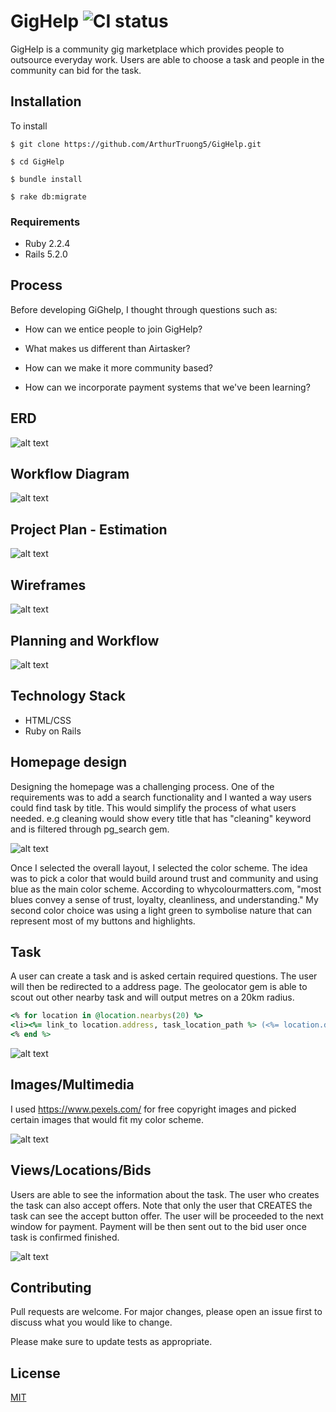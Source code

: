 # GigHelp ![CI status](https://img.shields.io/badge/build-passing-brightgreen.svg)

GigHelp is a community gig marketplace which provides people to outsource everyday work. Users are able to choose a task and people in the community can bid for the task.

## Installation

To install

`$ git clone https://github.com/ArthurTruong5/GigHelp.git`

`$ cd GigHelp`

`$ bundle install`

`$ rake db:migrate`

### Requirements

*  Ruby 2.2.4
* Rails 5.2.0



## Process


Before developing GiGhelp, I thought through questions such as:

* How can we entice people to join GigHelp?

* What makes us different than Airtasker?


* How can we make it more community based?

* How can we incorporate payment systems that we've been learning?

## ERD

![alt text](https://i.imgur.com/wviWq7N.jpg)

## Workflow Diagram

![alt text](https://i.imgur.com/TKkXHkb.png)

## Project Plan - Estimation

![alt text](https://i.imgur.com/qNCqDsq.png)

## Wireframes

![alt text](https://i.imgur.com/RtNlZ1G.png)

## Planning and Workflow

![alt text](https://i.imgur.com/z6mg0BI.jpg)

## Technology Stack

* HTML/CSS
* Ruby on Rails

## Homepage design

Designing the homepage was a challenging process. One of the requirements was to add a search functionality and I wanted a way users could find task by title. This would simplify the process of what users needed. e.g cleaning would show every title that has "cleaning" keyword and is filtered through pg_search gem.

![alt text](https://i.imgur.com/RtpVdKN.jpg)

Once I selected the overall layout, I selected the color scheme. The idea was to pick a color that would build around trust and community and using blue as the main color scheme. According to whycolourmatters.com, "most blues convey a sense of trust, loyalty, cleanliness, and understanding." My second color choice was using a light green to symbolise nature that can represent most of my buttons and highlights.

## Task

A user can create a task and is asked certain required questions. The user will then be redirected to a address page. The geolocator gem is able to scout out other nearby task and will output metres on a 20km radius.

```ruby
<% for location in @location.nearbys(20) %>
<li><%= link_to location.address, task_location_path %> (<%= location.distance.round(2) %> miles) (<%= @task.title %>)</li>
<% end %>
```

![alt text](https://i.imgur.com/edzxQxCr.png)

## Images/Multimedia

I used https://www.pexels.com/ for free copyright images and picked certain images that would fit my color scheme.

![alt text](https://i.imgur.com/ienbM8B.jpg)

## Views/Locations/Bids

Users are able to see the information about the task. The user who creates the task can also accept offers. Note that only the user that CREATES the task can see the accept button offer. The user will be proceeded to the next window for payment. Payment will be then sent out to the bid user once task is confirmed finished.

![alt text](https://i.imgur.com/9IEu2vL.png)






## Contributing
Pull requests are welcome. For major changes, please open an issue first to discuss what you would like to change.

Please make sure to update tests as appropriate.

## License
[MIT](https://choosealicense.com/licenses/mit/)
